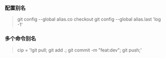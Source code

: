 ### 配置别名
> git config --global alias.co checkout
> git config --global alias.last 'log -1'


### 多个命令别名
> cip = '!git pull; git add .; git commit -m "feat:dev"; git push;'
